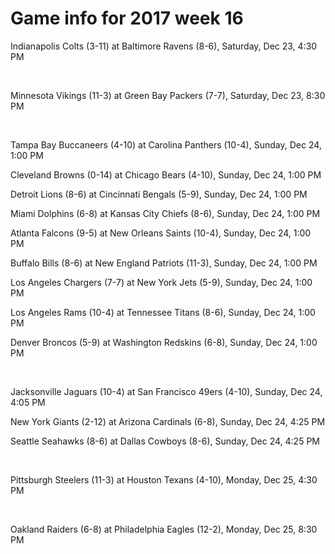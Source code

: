 # Game info for 2017 week 16

Indianapolis Colts (3-11) at Baltimore Ravens (8-6), Saturday, Dec 23, 4:30 PM


<br/>

Minnesota Vikings (11-3) at Green Bay Packers (7-7), Saturday, Dec 23, 8:30 PM


<br/>

Tampa Bay Buccaneers (4-10) at Carolina Panthers (10-4), Sunday, Dec 24, 1:00 PM

Cleveland Browns (0-14) at Chicago Bears (4-10), Sunday, Dec 24, 1:00 PM

Detroit Lions (8-6) at Cincinnati Bengals (5-9), Sunday, Dec 24, 1:00 PM

Miami Dolphins (6-8) at Kansas City Chiefs (8-6), Sunday, Dec 24, 1:00 PM

Atlanta Falcons (9-5) at New Orleans Saints (10-4), Sunday, Dec 24, 1:00 PM

Buffalo Bills (8-6) at New England Patriots (11-3), Sunday, Dec 24, 1:00 PM

Los Angeles Chargers (7-7) at New York Jets (5-9), Sunday, Dec 24, 1:00 PM

Los Angeles Rams (10-4) at Tennessee Titans (8-6), Sunday, Dec 24, 1:00 PM

Denver Broncos (5-9) at Washington Redskins (6-8), Sunday, Dec 24, 1:00 PM


<br/>

Jacksonville Jaguars (10-4) at San Francisco 49ers (4-10), Sunday, Dec 24, 4:05 PM

New York Giants (2-12) at Arizona Cardinals (6-8), Sunday, Dec 24, 4:25 PM

Seattle Seahawks (8-6) at Dallas Cowboys (8-6), Sunday, Dec 24, 4:25 PM


<br/>

Pittsburgh Steelers (11-3) at Houston Texans (4-10), Monday, Dec 25, 4:30 PM


<br/>

Oakland Raiders (6-8) at Philadelphia Eagles (12-2), Monday, Dec 25, 8:30 PM

